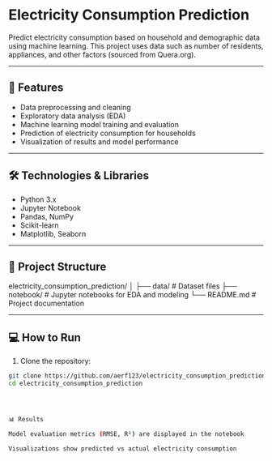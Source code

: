 # Electricity Consumption Prediction

Predict electricity consumption based on household and demographic data using machine learning. This project uses data such as number of residents, appliances, and other factors (sourced from Quera.org).

---

## 🚀 Features

- Data preprocessing and cleaning
- Exploratory data analysis (EDA)
- Machine learning model training and evaluation
- Prediction of electricity consumption for households
- Visualization of results and model performance

---

## 🛠️ Technologies & Libraries

- Python 3.x
- Jupyter Notebook
- Pandas, NumPy
- Scikit-learn
- Matplotlib, Seaborn

---

## 📁 Project Structure

electricity_consumption_prediction/
│
├── data/ # Dataset files
├── notebook/ # Jupyter notebooks for EDA and modeling
└── README.md # Project documentation





---

## 💻 How to Run

1. Clone the repository:

```bash
git clone https://github.com/aerf123/electricity_consumption_prediction.git
cd electricity_consumption_prediction




📊 Results

Model evaluation metrics (RMSE, R²) are displayed in the notebook

Visualizations show predicted vs actual electricity consumption
